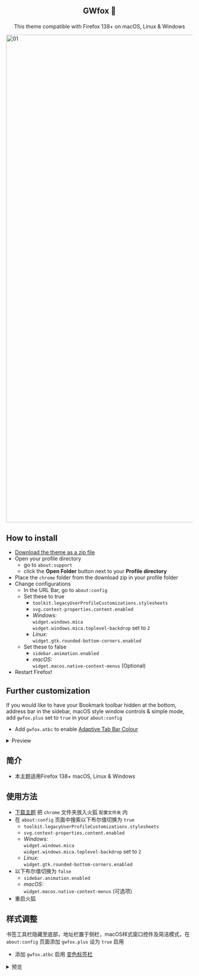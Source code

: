 ## <p align="center"> <b> GWfox 🦊 </b> </p>
<p align="center">This theme compatible with Firefox 138+ on macOS, Linux & Windows</p>
<picture>
<source media="(prefers-color-scheme: light)" srcset="https://github.com/user-attachments/assets/204bffdb-d37f-4a3e-98f6-c21e84b3b46d">
<source media="(prefers-color-scheme: dark)" srcset="https://github.com/user-attachments/assets/0a83cfb1-23ac-4458-8113-536b240d549b">
<img width="1315" alt="01">
</picture>

## How to install

- [Download the theme as a zip file](https://github.com/akkva/gwfox/archive/refs/heads/main.zip)
- Open your profile directory
  - go to `about:support`
  - click the **Open Folder** button next to your **Profile directory**
- Place the `chrome` folder from the download zip in your profile folder
- Change configurations
  - In the URL Bar, go to `about:config`
  - Set these to true
    - `toolkit.legacyUserProfileCustomizations.stylesheets`
    - `svg.context-properties.content.enabled`
    - _Windows:_<br>
    `widget.windows.mica`<br>
    `widget.windows.mica.toplevel-backdrop` set to `2`
    - _Linux:_<br>
    `widget.gtk.rounded-bottom-corners.enabled`
  - Set these to false
    - `sidebar.animation.enabled`
    - _macOS:_<br>
    `widget.macos.native-context-menus` (Optional)
- Restart Firefox!

## Further customization

If you would like to have your Bookmark toolbar hidden at the bottom, address bar in the sidebar, macOS style window controls & simple mode, add `gwfox.plus` set to `true` in your `about:config`
  - Add `gwfox.atbc` to enable [Adaptive Tab Bar Colour](https://addons.mozilla.org/firefox/addon/adaptive-tab-bar-colour)

<details><summary>Preview</summary>
<br>

[01.webm](https://github.com/user-attachments/assets/0f24f538-67eb-42e2-a483-b4a8a8e75603)

</details>

## 简介

- 本主题适用Firefox 138+ macOS, Linux & Windows

## 使用方法

- [下载主题](https://github.com/akkva/gwfox/archive/refs/heads/main.zip) 把 `chrome` 文件夹放入火狐 `配置文件夹` 内
- 在 `about:config` 页面中搜索以下布尔值切换为 `true`
  - `toolkit.legacyUserProfileCustomizations.stylesheets`
  - `svg.context-properties.content.enabled`
  - _Windows:_<br>
    `widget.windows.mica`<br>
    `widget.windows.mica.toplevel-backdrop` set to `2`
  - _Linux:_<br>
    `widget.gtk.rounded-bottom-corners.enabled`
- 以下布尔值切换为 `false`
  - `sidebar.animation.enabled`
  - _macOS:_<br>
    `widget.macos.native-context-menus` (可选项)
- 重启火狐

## 样式调整

书签工具栏隐藏至底部，地址栏置于侧栏，macOS样式窗口控件及简洁模式，在 `about:config` 页面添加 `gwfox.plus` 设为 `true` 启用
  - 添加 `gwfox.atbc` 启用 [变色标签栏](https://addons.mozilla.org/firefox/addon/adaptive-tab-bar-colour)

<details><summary>预览</summary>
<br>

[01.webm](https://github.com/user-attachments/assets/0f24f538-67eb-42e2-a483-b4a8a8e75603)

</details>
